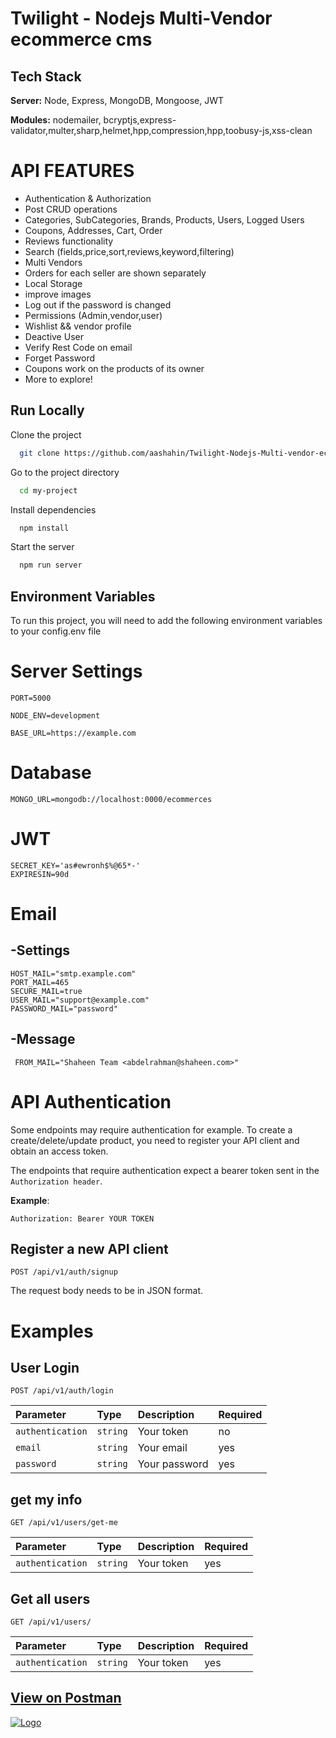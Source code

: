 # **Twilight - Nodejs Multi-Vendor ecommerce cms**

## Tech Stack

**Server:** Node, Express, MongoDB, Mongoose, JWT

**Modules:** nodemailer, bcryptjs,express-validator,multer,sharp,helmet,hpp,compression,hpp,toobusy-js,xss-clean

# API FEATURES

- Authentication & Authorization
- Post CRUD operations
- Categories, SubCategories, Brands, Products, Users, Logged Users
- Coupons, Addresses, Cart, Order
- Reviews functionality
- Search (fields,price,sort,reviews,keyword,filtering)
- Multi Vendors
- Orders for each seller are shown separately
- Local Storage
- improve images
- Log out if the password is changed
- Permissions (Admin,vendor,user)
- Wishlist && vendor profile
- Deactive User
- Verify Rest Code on email
- Forget Password
- Coupons work on the products of its owner
- More to explore!

## Run Locally

Clone the project

```bash
  git clone https://github.com/aashahin/Twilight-Nodejs-Multi-vendor-ecommerce-cms.git
```

Go to the project directory

```bash
  cd my-project
```

Install dependencies

```bash
  npm install
```

Start the server

```bash
  npm run server
```

## Environment Variables

To run this project, you will need to add the following environment variables to your config.env file

# Server Settings
```
PORT=5000

NODE_ENV=development

BASE_URL=https://example.com
```
# Database
```
MONGO_URL=mongodb://localhost:0000/ecommerces
```
# JWT
```
SECRET_KEY='as#ewronh$%@65*-'
EXPIRESIN=90d
```
# Email
## -Settings
```
HOST_MAIL="smtp.example.com"
PORT_MAIL=465
SECURE_MAIL=true
USER_MAIL="support@example.com"
PASSWORD_MAIL="password"
```
## -Message
```
 FROM_MAIL="Shaheen Team <abdelrahman@shaheen.com>"
```
# API Authentication

Some endpoints may require authentication for example. To create a create/delete/update product, you need to register your API client and obtain an access token.

The endpoints that require authentication expect a bearer token sent in the `Authorization header`.

**Example**:

`Authorization: Bearer YOUR TOKEN`

## Register a new API client

```http
POST /api/v1/auth/signup
```

The request body needs to be in JSON format.

# **Examples**

## **User Login**

```http
POST /api/v1/auth/login
```

| Parameter        | Type     | Description   | Required |
| :--------------- | :------- | :------------ | :------- |
| `authentication` | `string` | Your token    | no       |
| `email`          | `string` | Your email    | yes      |
| `password`       | `string` | Your password | yes      |


## **get my info**

```http
GET /api/v1/users/get-me
```

| Parameter        | Type     | Description | Required |
| :--------------- | :------- | :---------- | :------- |
| `authentication` | `string` | Your token  | yes      |

## **Get all users**

```http
GET /api/v1/users/
```

| Parameter        | Type     | Description | Required |
| :--------------- | :------- | :---------- | :------- |
| `authentication` | `string` | Your token  | yes       |

## **[View on Postman](https://www.postman.com/orbital-module-geologist-396425/workspace/abdelrahman-shaheen/collection/19652608-30abf040-9f6d-45f8-b45b-9bdd6a7a4a56?action=share&creator=19652608)**

[![Logo](https://pub-ebc3292441104a07b54e254192a1b246.r2.dev/icons8-postman-is-the-only-complete-api-development-environment-96.png)](https://www.postman.com/orbital-module-geologist-396425/workspace/abdelrahman-shaheen/collection/19652608-30abf040-9f6d-45f8-b45b-9bdd6a7a4a56?action=share&creator=19652608)
